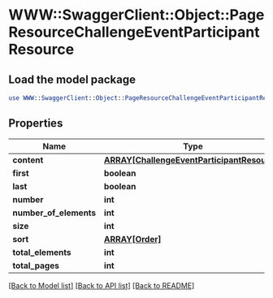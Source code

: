 # WWW::SwaggerClient::Object::PageResourceChallengeEventParticipantResource

## Load the model package
```perl
use WWW::SwaggerClient::Object::PageResourceChallengeEventParticipantResource;
```

## Properties
Name | Type | Description | Notes
------------ | ------------- | ------------- | -------------
**content** | [**ARRAY[ChallengeEventParticipantResource]**](ChallengeEventParticipantResource.md) |  | [optional] 
**first** | **boolean** |  | [optional] 
**last** | **boolean** |  | [optional] 
**number** | **int** |  | [optional] 
**number_of_elements** | **int** |  | [optional] 
**size** | **int** |  | [optional] 
**sort** | [**ARRAY[Order]**](Order.md) |  | [optional] 
**total_elements** | **int** |  | [optional] 
**total_pages** | **int** |  | [optional] 

[[Back to Model list]](../README.md#documentation-for-models) [[Back to API list]](../README.md#documentation-for-api-endpoints) [[Back to README]](../README.md)


